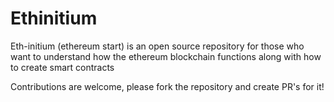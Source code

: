 

# Ethinitium

Eth-initium (ethereum start) is an open source repository for those who want to understand how the ethereum blockchain functions along with how to create smart contracts

Contributions are welcome, please fork the repository and create PR's for it!
